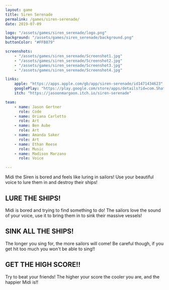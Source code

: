 ```yaml
---
layout: game
title: Siren Serenade
permalink: /games/siren-serenade/
date: 2019-07-09

logo: "/assets/games/siren_serenade/logo.png"
background: "/assets/games/siren_serenade/background.png"
buttonColor: "#FFB879"

screenshots:
    - "/assets/games/siren_serenade/Screenshot1.jpg"
    - "/assets/games/siren_serenade/Screenshot2.jpg"
    - "/assets/games/siren_serenade/Screenshot3.jpg"
    - "/assets/games/siren_serenade/Screenshot4.jpg"

links:
    apple: "https://apps.apple.com/gb/app/siren-serenade/id1471434623"
    googlePlay: "https://play.google.com/store/apps/details?id=com.ShatteredJournalGames.SirenSerenade"
    itch: "https://jasoonmargoon.itch.io/siren-serenade"

team:
    - name: Jason Gertner
      role: Code
    - name: Oriana Carletto
      role: Art
    - name: Ben Aube
      role: Art
    - name: Amanda Saker
      role: Art
    - name: Ethan Reese
      role: Music
    - name: Madison Marzano
      role: Voice

---
```


Midi the Siren is bored and feels like luring in sailors! Use your beautiful voice to lure them in and destroy their ships!

## LURE THE SHIPS!
Midi is bored and trying to find something to do! The sailors love the sound of your voice, use it to bring them in to sink their massive vessels!

## SINK ALL THE SHIPS!
The longer you sing for, the more sailors will come! Be careful though, if you get hit too much you won't be able to sing!!

## GET THE HIGH SCORE!!
Try to beat your friends! The higher your score the cooler you are, and the happier Midi is!!